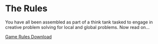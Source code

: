 # The Rules

You have all been assembled as part of a think tank tasked to engage in creative problem solving for local and global problems. Now read on...

[Game Rules Download](DH_Unplugged_Rules.pdf)


